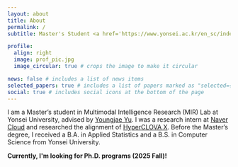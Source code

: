 ```yaml
---
layout: about
title: About
permalink: /
subtitle: Master's Student <a href='https://www.yonsei.ac.kr/en_sc/index.jsp'>@ Multimodal Intelligence Research (MIR) Lab</a><br>Department of Artificial Intelligence, <a href='https://www.yonsei.ac.kr/en_sc/index.jsp'>Yonsei University</a><br>

profile:
  align: right
  image: prof_pic.jpg
  image_circular: true # crops the image to make it circular

news: false # includes a list of news items
selected_papers: true # includes a list of papers marked as "selected={true}"
social: true # includes social icons at the bottom of the page
---
```


I am a Master’s student in Multimodal Intelligence Research (MIR) Lab at Yonsei University, advised by [Youngjae Yu](https://yj-yu.github.io/home/). I was a research intern at [Naver Cloud](https://www.navercloudcorp.com/lang/en/) and researched the alignment of [HyperCLOVA X](https://www.ncloud.com/solution/featured/hyperclovax). Before the Master’s degree,
I received a B.A. in Applied Statistics and a B.S. in Computer Science from Yonsei University.

**Currently, I'm looking for Ph.D. programs (2025 Fall)!**
